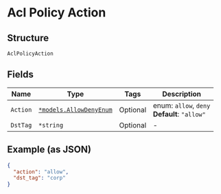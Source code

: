 
# Acl Policy Action

## Structure

`AclPolicyAction`

## Fields

| Name | Type | Tags | Description |
|  --- | --- | --- | --- |
| `Action` | [`*models.AllowDenyEnum`](../../doc/models/allow-deny-enum.md) | Optional | enum: `allow`, `deny`<br>**Default**: `"allow"` |
| `DstTag` | `*string` | Optional | - |

## Example (as JSON)

```json
{
  "action": "allow",
  "dst_tag": "corp"
}
```

